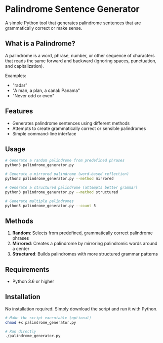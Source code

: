 # Palindrome Sentence Generator

A simple Python tool that generates palindrome sentences that are grammatically correct or make sense.

## What is a Palindrome?

A palindrome is a word, phrase, number, or other sequence of characters that reads the same forward and backward (ignoring spaces, punctuation, and capitalization).

Examples:
- "radar"
- "A man, a plan, a canal: Panama"
- "Never odd or even"

## Features

- Generates palindrome sentences using different methods
- Attempts to create grammatically correct or sensible palindromes
- Simple command-line interface

## Usage

```bash
# Generate a random palindrome from predefined phrases
python3 palindrome_generator.py

# Generate a mirrored palindrome (word-based reflection)
python3 palindrome_generator.py --method mirrored

# Generate a structured palindrome (attempts better grammar)
python3 palindrome_generator.py --method structured

# Generate multiple palindromes
python3 palindrome_generator.py --count 5
```

## Methods

1. **Random**: Selects from predefined, grammatically correct palindrome phrases
2. **Mirrored**: Creates a palindrome by mirroring palindromic words around a center
3. **Structured**: Builds palindromes with more structured grammar patterns

## Requirements

- Python 3.6 or higher

## Installation

No installation required. Simply download the script and run it with Python.

```bash
# Make the script executable (optional)
chmod +x palindrome_generator.py

# Run directly
./palindrome_generator.py
```